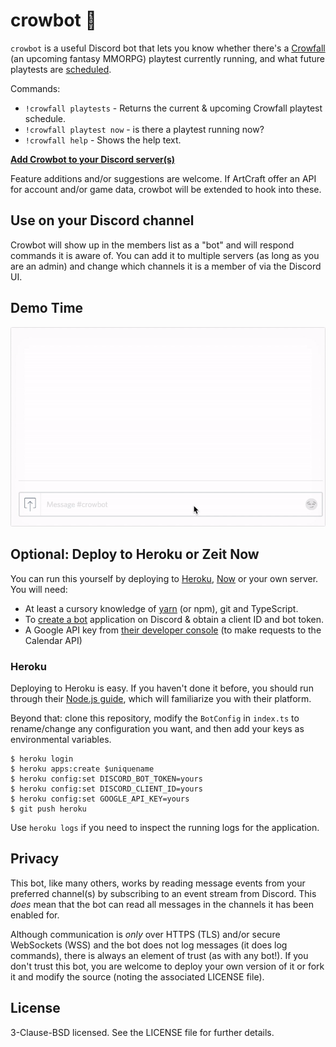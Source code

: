 # crowbot 🤖

`crowbot` is a useful Discord bot that lets you know whether there's a [Crowfall](https://www.crowfall.com/) (an upcoming fantasy MMORPG) playtest currently running, and what future playtests are [scheduled](https://www.crowfall.com/en/playtest-schedule/).

Commands:

* `!crowfall playtests` - Returns the current & upcoming Crowfall playtest schedule.
* `!crowfall playtest now` - is there a playtest running now?
* `!crowfall help` - Shows the help text.

**[Add Crowbot to your Discord server(s)](https://discordapp.com/oauth2/authorize?client_id=301018179373760512&permissions=19456&scope=bot)**

Feature additions and/or suggestions are welcome. If ArtCraft offer an API for account and/or game data, crowbot will be extended to hook into these.

## Use on your Discord channel

Crowbot will show up in the members list as a "bot" and will respond commands it is aware of. You can add it to multiple servers (as long as you are an admin) and change which channels it is a member of via the Discord UI.

## Demo Time

![crowbot in action](crowbot-demo.gif)

## Optional: Deploy to Heroku or Zeit Now

You can run this yourself by deploying to [Heroku](https://www.heroku.com/), [Now](https://zeit.co/now) or your own server. You will need:

* At least a cursory knowledge of [yarn](https://yarnpkg.com/en/) (or npm), git and TypeScript.
* To [create a bot](https://discordapp.com/developers/applications/me) application on Discord & obtain a client ID and bot token.
* A Google API key from [their developer console](https://console.developers.google.com/apis/dashboard) (to make requests to the Calendar API)

### Heroku

Deploying to Heroku is easy. If you haven't done it before, you should run through their [Node.js guide](https://devcenter.heroku.com/articles/getting-started-with-nodejs#introduction), which will familiarize you with their platform.

Beyond that: clone this repository, modify the `BotConfig` in `index.ts` to rename/change any configuration you want, and then add your keys as environmental variables.

```
$ heroku login
$ heroku apps:create $uniquename
$ heroku config:set DISCORD_BOT_TOKEN=yours
$ heroku config:set DISCORD_CLIENT_ID=yours
$ heroku config:set GOOGLE_API_KEY=yours
$ git push heroku
```

Use `heroku logs` if you need to inspect the running logs for the application.

## Privacy

This bot, like many others, works by reading message events from your preferred channel(s) by subscribing to an event stream from Discord. This *does* mean that the bot can read all messages in the channels it has been enabled for.

Although communication is *only* over HTTPS (TLS) and/or secure WebSockets (WSS) and the bot does not log messages (it does log commands), there is always an element of trust (as with any bot!). If you don't trust this bot, you are welcome to deploy your own version of it or fork it and modify the source (noting the associated LICENSE file).

## License

3-Clause-BSD licensed. See the LICENSE file for further details.
